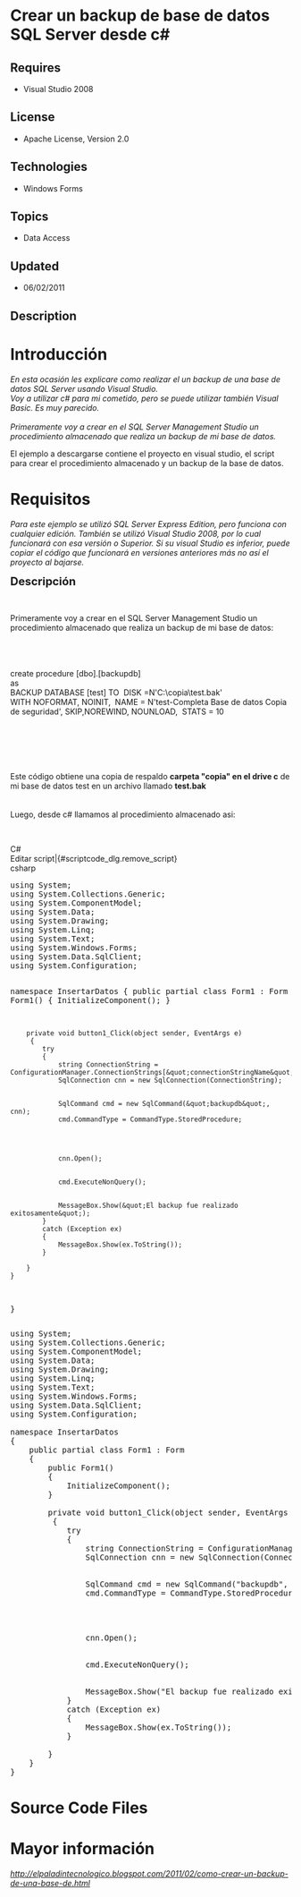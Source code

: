 # Crear un backup de base de datos SQL Server desde c#
## Requires
- Visual Studio 2008
## License
- Apache License, Version 2.0
## Technologies
- Windows Forms
## Topics
- Data Access
## Updated
- 06/02/2011
## Description

<h1>Introducci&oacute;n</h1>
<p><em>En esta ocasi&oacute;n les explicare como realizar el un backup de una base de datos SQL Server usando Visual Studio.<br>
Voy a utilizar c# para mi cometido, pero se puede utilizar tambi&eacute;n Visual Basic. Es muy parecido.<br>
<br>
Primeramente voy a crear en el SQL Server Management Studio un procedimiento almacenado que realiza un backup de mi base de datos.</em></p>
<p>El ejemplo a descargarse contiene el proyecto en visual studio, el script para crear el procedimiento almacenado y un backup de la base de datos.</p>
<h1>Requisitos</h1>
<p><em>Para este ejemplo se utiliz&oacute; SQL Server Express Edition, pero funciona con cualquier edici&oacute;n. Tambi&eacute;n se utiliz&oacute; Visual Studio 2008, por lo cual funcionar&aacute; con esa versi&oacute;n o Superior. Si su visual Studio es inferior,
 puede copiar el c&oacute;digo que funcionar&aacute; en versiones anteriores m&aacute;s no as&iacute; el proyecto al bajarse.</em></p>
<p><span style="font-size:20px; font-weight:bold">Descripci&oacute;n</span></p>
<p><em>&nbsp;</em></p>
<p>Primeramente voy a crear en el SQL Server Management Studio un procedimiento almacenado que realiza un backup de mi base de datos:<br>
<br>
<br>
<br>
</p>
<div>create&nbsp;procedure&nbsp;[dbo].[backupdb]</div>
<div>as</div>
<div>BACKUP&nbsp;DATABASE&nbsp;[test]&nbsp;TO&nbsp;&nbsp;DISK&nbsp;=N'C:\copia\test.bak'</div>
<div>WITH&nbsp;NOFORMAT,&nbsp;NOINIT,&nbsp;&nbsp;NAME&nbsp;=&nbsp;N'test-Completa Base de datos Copia de seguridad',&nbsp;SKIP,NOREWIND,&nbsp;NOUNLOAD,&nbsp;&nbsp;STATS&nbsp;=&nbsp;10</div>
<p><br>
<br>
<strong><em><br>
</em></strong><br>
<br>
Este c&oacute;digo obtiene una copia de respaldo&nbsp;<strong>carpeta &quot;copia&quot; en el drive c</strong>&nbsp;de mi base de datos test en un archivo llamado&nbsp;<strong>test.bak</strong><br>
<strong><br>
</strong><br>
Luego, desde c# llamamos al procedimiento almacenado asi:</p>
<p>&nbsp;</p>
<div class="scriptcode">
<div class="pluginEditHolder" pluginCommand="mceScriptCode">
<div class="title"><span>C#</span></div>
<div class="pluginLinkHolder"><span class="pluginEditHolderLink">Editar script</span>|<span class="pluginRemoveHolderLink">{#scriptcode_dlg.remove_script}</span></div>
<span class="hidden">csharp</span>
<pre class="hidden">using System;
using System.Collections.Generic;
using System.ComponentModel;
using System.Data;
using System.Drawing;
using System.Linq;
using System.Text;
using System.Windows.Forms;
using System.Data.SqlClient;
using System.Configuration;

namespace InsertarDatos
{
    public partial class Form1 : Form
    {
        public Form1()
        {
            InitializeComponent();
        }

        private void button1_Click(object sender, EventArgs e)
         {
            try
            {
                string ConnectionString = ConfigurationManager.ConnectionStrings[&quot;connectionStringName&quot;].ToString();
                SqlConnection cnn = new SqlConnection(ConnectionString);


                SqlCommand cmd = new SqlCommand(&quot;backupdb&quot;, cnn);
                cmd.CommandType = CommandType.StoredProcedure;




                cnn.Open();


                cmd.ExecuteNonQuery();


                MessageBox.Show(&quot;El backup fue realizado exitosamente&quot;);
            }
            catch (Exception ex)
            {
                MessageBox.Show(ex.ToString());
            }
        
        }
    }
}
</pre>
<div class="preview">
<pre class="csharp"><span class="cs__keyword">using</span>&nbsp;System;&nbsp;
<span class="cs__keyword">using</span>&nbsp;System.Collections.Generic;&nbsp;
<span class="cs__keyword">using</span>&nbsp;System.ComponentModel;&nbsp;
<span class="cs__keyword">using</span>&nbsp;System.Data;&nbsp;
<span class="cs__keyword">using</span>&nbsp;System.Drawing;&nbsp;
<span class="cs__keyword">using</span>&nbsp;System.Linq;&nbsp;
<span class="cs__keyword">using</span>&nbsp;System.Text;&nbsp;
<span class="cs__keyword">using</span>&nbsp;System.Windows.Forms;&nbsp;
<span class="cs__keyword">using</span>&nbsp;System.Data.SqlClient;&nbsp;
<span class="cs__keyword">using</span>&nbsp;System.Configuration;&nbsp;
&nbsp;
<span class="cs__keyword">namespace</span>&nbsp;InsertarDatos&nbsp;
{&nbsp;
&nbsp;&nbsp;&nbsp;&nbsp;<span class="cs__keyword">public</span>&nbsp;partial&nbsp;<span class="cs__keyword">class</span>&nbsp;Form1&nbsp;:&nbsp;Form&nbsp;
&nbsp;&nbsp;&nbsp;&nbsp;{&nbsp;
&nbsp;&nbsp;&nbsp;&nbsp;&nbsp;&nbsp;&nbsp;&nbsp;<span class="cs__keyword">public</span>&nbsp;Form1()&nbsp;
&nbsp;&nbsp;&nbsp;&nbsp;&nbsp;&nbsp;&nbsp;&nbsp;{&nbsp;
&nbsp;&nbsp;&nbsp;&nbsp;&nbsp;&nbsp;&nbsp;&nbsp;&nbsp;&nbsp;&nbsp;&nbsp;InitializeComponent();&nbsp;
&nbsp;&nbsp;&nbsp;&nbsp;&nbsp;&nbsp;&nbsp;&nbsp;}&nbsp;
&nbsp;
&nbsp;&nbsp;&nbsp;&nbsp;&nbsp;&nbsp;&nbsp;&nbsp;<span class="cs__keyword">private</span>&nbsp;<span class="cs__keyword">void</span>&nbsp;button1_Click(<span class="cs__keyword">object</span>&nbsp;sender,&nbsp;EventArgs&nbsp;e)&nbsp;
&nbsp;&nbsp;&nbsp;&nbsp;&nbsp;&nbsp;&nbsp;&nbsp;&nbsp;{&nbsp;
&nbsp;&nbsp;&nbsp;&nbsp;&nbsp;&nbsp;&nbsp;&nbsp;&nbsp;&nbsp;&nbsp;&nbsp;<span class="cs__keyword">try</span>&nbsp;
&nbsp;&nbsp;&nbsp;&nbsp;&nbsp;&nbsp;&nbsp;&nbsp;&nbsp;&nbsp;&nbsp;&nbsp;{&nbsp;
&nbsp;&nbsp;&nbsp;&nbsp;&nbsp;&nbsp;&nbsp;&nbsp;&nbsp;&nbsp;&nbsp;&nbsp;&nbsp;&nbsp;&nbsp;&nbsp;<span class="cs__keyword">string</span>&nbsp;ConnectionString&nbsp;=&nbsp;ConfigurationManager.ConnectionStrings[<span class="cs__string">&quot;connectionStringName&quot;</span>].ToString();&nbsp;
&nbsp;&nbsp;&nbsp;&nbsp;&nbsp;&nbsp;&nbsp;&nbsp;&nbsp;&nbsp;&nbsp;&nbsp;&nbsp;&nbsp;&nbsp;&nbsp;SqlConnection&nbsp;cnn&nbsp;=&nbsp;<span class="cs__keyword">new</span>&nbsp;SqlConnection(ConnectionString);&nbsp;
&nbsp;
&nbsp;
&nbsp;&nbsp;&nbsp;&nbsp;&nbsp;&nbsp;&nbsp;&nbsp;&nbsp;&nbsp;&nbsp;&nbsp;&nbsp;&nbsp;&nbsp;&nbsp;SqlCommand&nbsp;cmd&nbsp;=&nbsp;<span class="cs__keyword">new</span>&nbsp;SqlCommand(<span class="cs__string">&quot;backupdb&quot;</span>,&nbsp;cnn);&nbsp;
&nbsp;&nbsp;&nbsp;&nbsp;&nbsp;&nbsp;&nbsp;&nbsp;&nbsp;&nbsp;&nbsp;&nbsp;&nbsp;&nbsp;&nbsp;&nbsp;cmd.CommandType&nbsp;=&nbsp;CommandType.StoredProcedure;&nbsp;
&nbsp;
&nbsp;
&nbsp;
&nbsp;
&nbsp;&nbsp;&nbsp;&nbsp;&nbsp;&nbsp;&nbsp;&nbsp;&nbsp;&nbsp;&nbsp;&nbsp;&nbsp;&nbsp;&nbsp;&nbsp;cnn.Open();&nbsp;
&nbsp;
&nbsp;
&nbsp;&nbsp;&nbsp;&nbsp;&nbsp;&nbsp;&nbsp;&nbsp;&nbsp;&nbsp;&nbsp;&nbsp;&nbsp;&nbsp;&nbsp;&nbsp;cmd.ExecuteNonQuery();&nbsp;
&nbsp;
&nbsp;
&nbsp;&nbsp;&nbsp;&nbsp;&nbsp;&nbsp;&nbsp;&nbsp;&nbsp;&nbsp;&nbsp;&nbsp;&nbsp;&nbsp;&nbsp;&nbsp;MessageBox.Show(<span class="cs__string">&quot;El&nbsp;backup&nbsp;fue&nbsp;realizado&nbsp;exitosamente&quot;</span>);&nbsp;
&nbsp;&nbsp;&nbsp;&nbsp;&nbsp;&nbsp;&nbsp;&nbsp;&nbsp;&nbsp;&nbsp;&nbsp;}&nbsp;
&nbsp;&nbsp;&nbsp;&nbsp;&nbsp;&nbsp;&nbsp;&nbsp;&nbsp;&nbsp;&nbsp;&nbsp;<span class="cs__keyword">catch</span>&nbsp;(Exception&nbsp;ex)&nbsp;
&nbsp;&nbsp;&nbsp;&nbsp;&nbsp;&nbsp;&nbsp;&nbsp;&nbsp;&nbsp;&nbsp;&nbsp;{&nbsp;
&nbsp;&nbsp;&nbsp;&nbsp;&nbsp;&nbsp;&nbsp;&nbsp;&nbsp;&nbsp;&nbsp;&nbsp;&nbsp;&nbsp;&nbsp;&nbsp;MessageBox.Show(ex.ToString());&nbsp;
&nbsp;&nbsp;&nbsp;&nbsp;&nbsp;&nbsp;&nbsp;&nbsp;&nbsp;&nbsp;&nbsp;&nbsp;}&nbsp;
&nbsp;&nbsp;&nbsp;&nbsp;&nbsp;&nbsp;&nbsp;&nbsp;&nbsp;
&nbsp;&nbsp;&nbsp;&nbsp;&nbsp;&nbsp;&nbsp;&nbsp;}&nbsp;
&nbsp;&nbsp;&nbsp;&nbsp;}&nbsp;
}&nbsp;
</pre>
</div>
</div>
</div>
<h1><span>Source Code Files</span></h1>
<h1>Mayor informaci&oacute;n</h1>
<p><em><a href="http://elpaladintecnologico.blogspot.com/2011/02/como-crear-un-backup-de-una-base-de.html">http://elpaladintecnologico.blogspot.com/2011/02/como-crear-un-backup-de-una-base-de.html</a></em></p>
